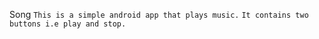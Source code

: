 Song
``This is a simple android app that plays music.``
``It contains two buttons i.e play and stop.``